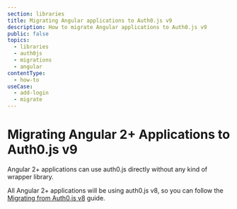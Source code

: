 ```yaml
---
section: libraries
title: Migrating Angular applications to Auth0.js v9
description: How to migrate Angular applications to Auth0.js v9
public: false
topics:
  - libraries
  - auth0js
  - migrations
  - angular
contentType:
  - how-to
useCase:
  - add-login
  - migrate
---
```

# Migrating Angular 2+ Applications to Auth0.js v9

Angular 2+ applications can use auth0.js directly without any kind of wrapper library.

All Angular 2+ applications will be using auth0.js v8, so you can follow the [Migrating from Auth0.js v8](/libraries/auth0js/v9/migration-v8-v9) guide.
